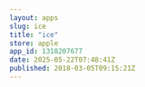 ```yaml
---
layout: apps
slug: ice
title: "ice"
store: apple
app_id: 1318207677
date: 2025-05-22T07:48:41Z
published: 2018-03-05T09:15:21Z
---
```

